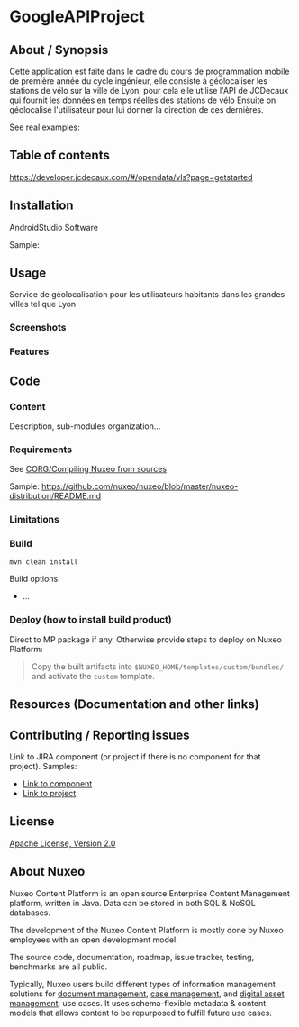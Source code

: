 # GoogleAPIProject

## About / Synopsis

Cette application est faite dans le cadre du cours de programmation mobile de première année du cycle ingénieur, elle 
consiste à géolocaliser les stations de vélo sur la ville de Lyon, pour cela 
elle utilise l'API de JCDecaux qui fournit les données en temps réelles des stations de vélo
Ensuite on géolocalise l'utilisateur pour lui donner la direction de ces dernières.

See real examples:


## Table of contents

https://developer.jcdecaux.com/#/opendata/vls?page=getstarted

## Installation

AndroidStudio Software

Sample:


## Usage
Service de géolocalisation pour les utilisateurs habitants dans les grandes villes tel que Lyon

### Screenshots



### Features

## Code


### Content

Description, sub-modules organization...

### Requirements

See [CORG/Compiling Nuxeo from sources](http://doc.nuxeo.com/x/xION)

Sample: <https://github.com/nuxeo/nuxeo/blob/master/nuxeo-distribution/README.md>

### Limitations



### Build

    mvn clean install

Build options:

* ...

### Deploy (how to install build product)

Direct to MP package if any. Otherwise provide steps to deploy on Nuxeo Platform:

 > Copy the built artifacts into `$NUXEO_HOME/templates/custom/bundles/` and activate the `custom` template.

## Resources (Documentation and other links)

## Contributing / Reporting issues

Link to JIRA component (or project if there is no component for that project). Samples:

* [Link to component](https://jira.nuxeo.com/issues/?jql=project%20%3D%20NXP%20AND%20component%20%3D%20Elasticsearch%20AND%20Status%20!%3D%20%22Resolved%22%20ORDER%20BY%20updated%20DESC%2C%20priority%20DESC%2C%20created%20ASC)
* [Link to project](https://jira.nuxeo.com/secure/CreateIssue!default.jspa?project=NXP)

## License

[Apache License, Version 2.0](http://www.apache.org/licenses/LICENSE-2.0.html)

## About Nuxeo

Nuxeo Content Platform is an open source Enterprise Content Management platform, written in Java. Data can be stored in both SQL & NoSQL databases.

The development of the Nuxeo Content Platform is mostly done by Nuxeo employees with an open development model.

The source code, documentation, roadmap, issue tracker, testing, benchmarks are all public.

Typically, Nuxeo users build different types of information management solutions for [document management](https://www.nuxeo.com/products/document-management/), [case management](https://www.nuxeo.com/products/case-management/), and [digital asset management](https://www.nuxeo.com/products/digital-asset-management/), use cases. It uses schema-flexible metadata & content models that allows content to be repurposed to fulfill future use cases.

